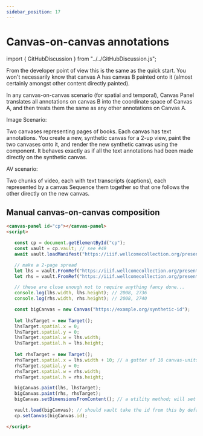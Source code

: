 ```yaml
---
sidebar_position: 17
---
```


# Canvas-on-canvas annotations

import { GitHubDiscussion } from "../../GitHubDiscussion.js";


From the developer point of view this is the same as the quick start. You won't necessarily know that canvas A has canvas B painted onto it (almost certainly amongst other content directly painted).

In any canvas-on-canvas scenario (for spatial and temporal), Canvas Panel translates all annotations on canvas B into the coordinate space of Canvas A, and then treats them the same as any other annotations on Canvas A.

Image Scenario:

Two canvases representing pages of books. Each canvas has text annotations.
You create a new, synthetic canvas for a 2-up view, paint the two canvases onto it, and render the new synthetic canvas using the component. It behaves exactly as if all the text annotations had been made directly on the synthetic canvas.

AV scenario:

Two chunks of video, each with text transcripts (captions), each represented by a canvas
Sequence them together so that one follows the other directly on the new canvas.

## Manual canvas-on-canvas composition


```html
<canvas-panel id="cp"></canvas-panel>
<script>

   const cp = document.getElementById("cp");
   const vault = cp.vault; // see #49
   await vault.loadManifest("https://iiif.wellcomecollection.org/presentation/b18035723");

   // make a 2-page spread
   let lhs = vault.FromRef("https://iiif.wellcomecollection.org/presentation/b18035723/canvases/b18035723_0007.JP2");
   let rhs = vault.FromRef("https://iiif.wellcomecollection.org/presentation/b18035723/canvases/b18035723_0008.JP2");

   // these are close enough not to require anything fancy done...
   console.log(lhs.width, lhs.height); // 2008, 2736
   console.log(rhs.width, rhs.height); // 2008, 2740

   const bigCanvas = new Canvas("https://example.org/synthetic-id");
   
   let lhsTarget = new Target();
   lhsTarget.spatial.x = 0;
   lhsTarget.spatial.y = 0;
   lhsTarget.spatial.w = lhs.width;
   lhsTarget.spatial.h = lhs.height;
   
   let rhsTarget = new Target();
   rhsTarget.spatial.x = lhs.width + 10; // a gutter of 10 canvas-units between them
   rhsTarget.spatial.y = 0;
   rhsTarget.spatial.w = rhs.width;
   rhsTarget.spatial.h = rhs.height;

   bigCanvas.paint(lhs, lhsTarget);
   bigCanvas.paint(rhs, rhsTarget);
   bigCanvas.setDimensionsFromContent(); // a utility method; will set bigCanvas.width and bigCanvas.height

   vault.load(bigCanvas); // should vault take the id from this by default?
   cp.setCanvas(bigCanvas.id);

</script>  
```


<GitHubDiscussion ghid="17" />